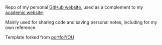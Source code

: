 Repo of my personal [GitHub website](https://github.com/YoussefRaafatNasry/portfolYOU), used as a complement to my [academic website](https://www.abdn.ac.uk/sbs/people/profiles/cornulier).


Mainly used for sharing code and saving personal notes, including for my own reference.


Template forked from [portfolYOU](https://github.com/YoussefRaafatNasry/portfolYOU)
